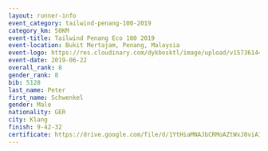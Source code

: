 ```yaml
--- 
layout: runner-info 
event_category: tailwind-penang-100-2019 
category_km: 50KM 
event-title: Tailwind Penang Eco 100 2019 
event-location: Bukit Mertajam, Penang, Malaysia 
event-logo: https://res.cloudinary.com/dykbosktl/image/upload/v1573614442/Logo/Logo_gqlzi3.jpg 
event-date: 2019-06-22 
overall_rank: 8
gender_rank: 8
bib: 5128
last_name: Peter
first_name: Schwenkel
gender: Male
nationality: GER
city: Klang
finish: 9-42-32
certificate: https://drive.google.com/file/d/1YtHiaMNAJbCRMoAZtWxJ0viA1K8MhfWD/view?usp=sharing
--- 
```

